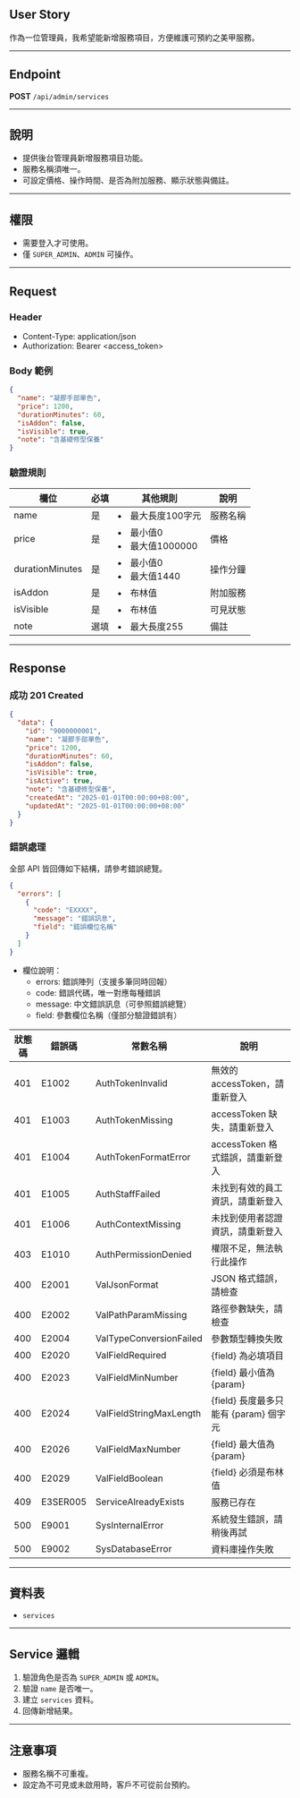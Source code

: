 ## User Story

作為一位管理員，我希望能新增服務項目，方便維護可預約之美甲服務。

---

## Endpoint

**POST** `/api/admin/services`

---

## 說明

- 提供後台管理員新增服務項目功能。
- 服務名稱須唯一。
- 可設定價格、操作時間、是否為附加服務、顯示狀態與備註。

---

## 權限

- 需要登入才可使用。
- 僅 `SUPER_ADMIN`、`ADMIN` 可操作。

---

## Request

### Header

- Content-Type: application/json
- Authorization: Bearer <access_token>

### Body 範例

```json
{
  "name": "凝膠手部單色",
  "price": 1200,
  "durationMinutes": 60,
  "isAddon": false,
  "isVisible": true,
  "note": "含基礎修型保養"
}
```

### 驗證規則

| 欄位            | 必填 | 其他規則                     | 說明     |
| --------------- | ---- | ---------------------------- | -------- |
| name            | 是   | <li>最大長度100字元          | 服務名稱 |
| price           | 是   | <li>最小值0<li>最大值1000000 | 價格     |
| durationMinutes | 是   | <li>最小值0<li>最大值1440    | 操作分鐘 |
| isAddon         | 是   | <li>布林值                   | 附加服務 |
| isVisible       | 是   | <li>布林值                   | 可見狀態 |
| note            | 選填 | <li>最大長度255              | 備註     |

---

## Response

### 成功 201 Created

```json
{
  "data": {
    "id": "9000000001",
    "name": "凝膠手部單色",
    "price": 1200,
    "durationMinutes": 60,
    "isAddon": false,
    "isVisible": true,
    "isActive": true,
    "note": "含基礎修型保養",
    "createdAt": "2025-01-01T00:00:00+08:00",
    "updatedAt": "2025-01-01T00:00:00+08:00"
  }
}
```

### 錯誤處理

全部 API 皆回傳如下結構，請參考錯誤總覽。

```json
{
  "errors": [
    {
      "code": "EXXXX",
      "message": "錯誤訊息",
      "field": "錯誤欄位名稱"
    }
  ]
}
```

- 欄位說明：
  - errors: 錯誤陣列（支援多筆同時回報）
  - code: 錯誤代碼，唯一對應每種錯誤
  - message: 中文錯誤訊息（可參照錯誤總覽）
  - field: 參數欄位名稱（僅部分驗證錯誤有）

| 狀態碼 | 錯誤碼   | 常數名稱                | 說明                                  |
| ------ | -------- | ----------------------- | ------------------------------------- |
| 401    | E1002  | AuthTokenInvalid       | 無效的 accessToken，請重新登入        |
| 401    | E1003    | AuthTokenMissing        | accessToken 缺失，請重新登入          |
| 401    | E1004    | AuthTokenFormatError    | accessToken 格式錯誤，請重新登入      |
| 401    | E1005    | AuthStaffFailed         | 未找到有效的員工資訊，請重新登入      |
| 401    | E1006    | AuthContextMissing      | 未找到使用者認證資訊，請重新登入      |
| 403    | E1010    | AuthPermissionDenied    | 權限不足，無法執行此操作              |
| 400    | E2001    | ValJsonFormat           | JSON 格式錯誤，請檢查                 |
| 400    | E2002    | ValPathParamMissing     | 路徑參數缺失，請檢查                  |
| 400    | E2004    | ValTypeConversionFailed | 參數類型轉換失敗                      |
| 400    | E2020    | ValFieldRequired        | {field} 為必填項目                    |
| 400    | E2023    | ValFieldMinNumber       | {field} 最小值為 {param}              |
| 400    | E2024    | ValFieldStringMaxLength | {field} 長度最多只能有 {param} 個字元 |
| 400    | E2026    | ValFieldMaxNumber       | {field} 最大值為 {param}              |
| 400    | E2029    | ValFieldBoolean         | {field} 必須是布林值                  |
| 409    | E3SER005 | ServiceAlreadyExists    | 服務已存在                            |
| 500    | E9001    | SysInternalError        | 系統發生錯誤，請稍後再試              |
| 500    | E9002    | SysDatabaseError        | 資料庫操作失敗                        |

---

## 資料表

- `services`

---

## Service 邏輯

1. 驗證角色是否為 `SUPER_ADMIN` 或 `ADMIN`。
2. 驗證 `name` 是否唯一。
3. 建立 `services` 資料。
4. 回傳新增結果。

---

## 注意事項

- 服務名稱不可重複。
- 設定為不可見或未啟用時，客戶不可從前台預約。

